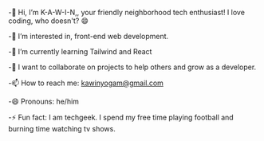 -👋 Hi, I’m K-A-W-I-N,, your friendly neighborhood tech enthusiast! I love coding, who doesn't?  😄

-👀 I’m interested in, front-end web development.

-🌱 I’m currently learning Tailwind and React

-💞️ I want to collaborate on projects to help others and grow as a developer.

-📫 How to reach me: kawinyogam@gmail.com

-😄 Pronouns: he/him

-⚡ Fun fact: I am techgeek. I spend my free time playing football and burning time watching tv shows.
<!---
CodeNinjaSecrets/CodeNinjaSecrets is a ✨ special ✨ repository because its `README.md` (this file) appears on your GitHub profile.
You can click the Preview link to take a look at your changes.
--->
